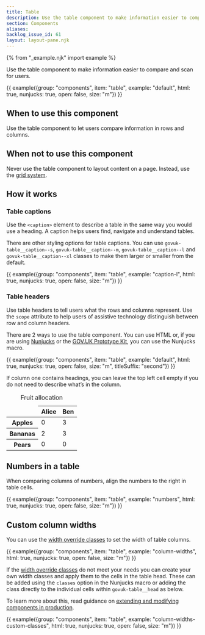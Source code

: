 ```yaml
---
title: Table
description: Use the table component to make information easier to compare and scan for users
section: Components
aliases:
backlog_issue_id: 61
layout: layout-pane.njk
---
```


{% from "_example.njk" import example %}

Use the table component to make information easier to compare and scan for users.

{{ example({group: "components", item: "table", example: "default", html: true, nunjucks: true, open: false, size: "m"}) }}

## When to use this component

Use the table component to let users compare information in rows and columns.

## When not to use this component

Never use the table component to layout content on a page. Instead, use the [grid system](/styles/layout/#grid-system).

## How it works

### Table captions

Use the `<caption>` element to describe a table in the same way you would use a heading. A caption helps users find, navigate and understand tables.

There are other styling options for table captions. You can use `govuk-table__caption--s`, `govuk-table__caption--m`, `govuk-table__caption--l` and `govuk-table__caption--xl` classes to make them larger or smaller from the default.

{{ example({group: "components", item: "table", example: "caption-l", html: true, nunjucks: true, open: false, size: "m"}) }}

### Table headers

Use table headers to tell users what the rows and columns represent. Use the `scope` attribute to help users of assistive technology distinguish between row and column headers.

There are 2 ways to use the table component. You can use HTML or, if you are using [Nunjucks](https://mozilla.github.io/nunjucks/) or the [GOV.UK Prototype Kit](https://prototype-kit.service.gov.uk), you can use the Nunjucks macro.

{{ example({group: "components", item: "table", example: "default", html: true, nunjucks: true, open: false, size: "m", titleSuffix: "second"}) }}

If column one contains headings, you can leave the top left cell empty if you do not need to describe what’s in the column.

<table class="govuk-table">
    <caption class="govuk-table__caption govuk-table__caption--m">Fruit allocation</caption>
  <thead class="govuk-table__head">
    <tr class="govuk-table__row">
      <td></td>
      <th scope="col" class="govuk-table__header">Alice</th>
      <th scope="col" class="govuk-table__header">Ben</th>
    </tr>
  </thead>
  <tbody class="govuk-table__body">
    <tr class="govuk-table__row">
      <th scope="row" class="govuk-table__header">Apples</th>
      <td class="govuk-table__cell">0</td>
      <td class="govuk-table__cell">3</td>
    </tr>
    <tr class="govuk-table__row">
      <th scope="row" class="govuk-table__header">Bananas</th>
      <td class="govuk-table__cell">2</td>
      <td class="govuk-table__cell">3</td>
    </tr>
    <tr class="govuk-table__row">
      <th scope="row" class="govuk-table__header">Pears</th>
      <td class="govuk-table__cell">0</td>
      <td class="govuk-table__cell">0</td>
    </tr>
  </tbody>
</table>

## Numbers in a table

When comparing columns of numbers, align the numbers to the right in table cells.

{{ example({group: "components", item: "table", example: "numbers", html: true, nunjucks: true, open: false, size: "m"}) }}

## Custom column widths

You can use the [width override classes](/styles/layout/#width-override-classes) to set the width of table columns.

{{ example({group: "components", item: "table", example: "column-widths", html: true, nunjucks: true, open: false, size: "m"}) }}

If the [width override classes](/styles/layout/#width-override-classes) do not meet your needs you can create your own width classes and apply them to the cells in the table head. These can be added using the `classes` option in the Nunjucks macro or adding the class directly to the individual cells within `govuk-table__head` as below.

To learn more about this, read guidance on [extending and modifying components in production](/get-started/extending-and-modifying-components/).

{{ example({group: "components", item: "table", example: "column-widths-custom-classes", html: true, nunjucks: true, open: false, size: "m"}) }}
